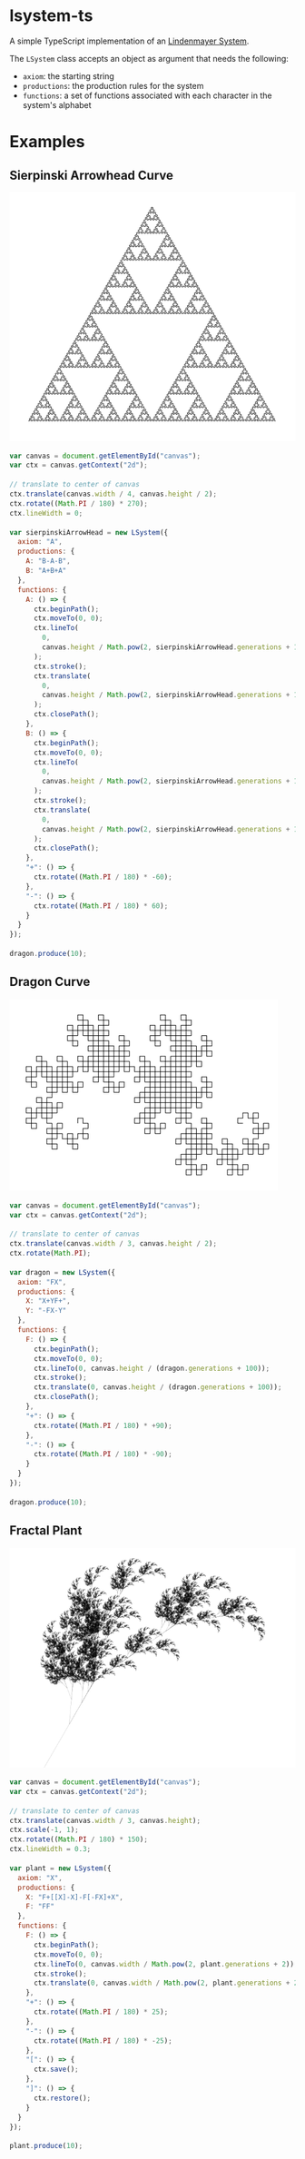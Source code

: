 # lsystem-ts

A simple TypeScript implementation of an [Lindenmayer System](https://en.wikipedia.org/wiki/L-system).

The `LSystem` class accepts an object as argument that needs the following:
- `axiom`: the starting string
- `productions`: the production rules for the system
- `functions`: a set of functions associated with each character in the system's alphabet

# Examples

## Sierpinski Arrowhead Curve

![](https://raw.githubusercontent.com/premshree/lsystem-ts/master/examples/sierpinski-arrowhead.png)

```js
var canvas = document.getElementById("canvas");
var ctx = canvas.getContext("2d");

// translate to center of canvas
ctx.translate(canvas.width / 4, canvas.height / 2);
ctx.rotate((Math.PI / 180) * 270);
ctx.lineWidth = 0;

var sierpinskiArrowHead = new LSystem({
  axiom: "A",
  productions: {
    A: "B-A-B",
    B: "A+B+A"
  },
  functions: {
    A: () => {
      ctx.beginPath();
      ctx.moveTo(0, 0);
      ctx.lineTo(
        0,
        canvas.height / Math.pow(2, sierpinskiArrowHead.generations + 1)
      );
      ctx.stroke();
      ctx.translate(
        0,
        canvas.height / Math.pow(2, sierpinskiArrowHead.generations + 1)
      );
      ctx.closePath();
    },
    B: () => {
      ctx.beginPath();
      ctx.moveTo(0, 0);
      ctx.lineTo(
        0,
        canvas.height / Math.pow(2, sierpinskiArrowHead.generations + 1)
      );
      ctx.stroke();
      ctx.translate(
        0,
        canvas.height / Math.pow(2, sierpinskiArrowHead.generations + 1)
      );
      ctx.closePath();
    },
    "+": () => {
      ctx.rotate((Math.PI / 180) * -60);
    },
    "-": () => {
      ctx.rotate((Math.PI / 180) * 60);
    }
  }
});

dragon.produce(10);
```

## Dragon Curve

![](https://raw.githubusercontent.com/premshree/lsystem-ts/master/examples/dragon.png)

```js
var canvas = document.getElementById("canvas");
var ctx = canvas.getContext("2d");

// translate to center of canvas
ctx.translate(canvas.width / 3, canvas.height / 2);
ctx.rotate(Math.PI);

var dragon = new LSystem({
  axiom: "FX",
  productions: {
    X: "X+YF+",
    Y: "-FX-Y"
  },
  functions: {
    F: () => {
      ctx.beginPath();
      ctx.moveTo(0, 0);
      ctx.lineTo(0, canvas.height / (dragon.generations + 100));
      ctx.stroke();
      ctx.translate(0, canvas.height / (dragon.generations + 100));
      ctx.closePath();
    },
    "+": () => {
      ctx.rotate((Math.PI / 180) * +90);
    },
    "-": () => {
      ctx.rotate((Math.PI / 180) * -90);
    }
  }
});

dragon.produce(10);
```

## Fractal Plant

![](https://raw.githubusercontent.com/premshree/lsystem-ts/master/examples/fractal-plant.png)

```js
var canvas = document.getElementById("canvas");
var ctx = canvas.getContext("2d");

// translate to center of canvas
ctx.translate(canvas.width / 3, canvas.height);
ctx.scale(-1, 1);
ctx.rotate((Math.PI / 180) * 150);
ctx.lineWidth = 0.3;

var plant = new LSystem({
  axiom: "X",
  productions: {
    X: "F+[[X]-X]-F[-FX]+X",
    F: "FF"
  },
  functions: {
    F: () => {
      ctx.beginPath();
      ctx.moveTo(0, 0);
      ctx.lineTo(0, canvas.width / Math.pow(2, plant.generations + 2));
      ctx.stroke();
      ctx.translate(0, canvas.width / Math.pow(2, plant.generations + 2));
    },
    "+": () => {
      ctx.rotate((Math.PI / 180) * 25);
    },
    "-": () => {
      ctx.rotate((Math.PI / 180) * -25);
    },
    "[": () => {
      ctx.save();
    },
    "]": () => {
      ctx.restore();
    }
  }
});

plant.produce(10);
```
